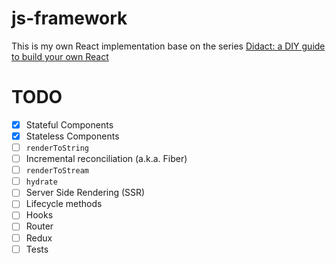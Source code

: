 # js-framework

This is my own React implementation base on the series [Didact: a DIY guide to build your own React](https://engineering.hexacta.com/didact-learning-how-react-works-by-building-it-from-scratch-51007984e5c5)

# TODO

- [x] Stateful Components
- [x] Stateless Components
- [ ] `renderToString`
- [ ] Incremental reconciliation (a.k.a. Fiber)
- [ ] `renderToStream`
- [ ] `hydrate`
- [ ] Server Side Rendering (SSR)
- [ ] Lifecycle methods
- [ ] Hooks
- [ ] Router
- [ ] Redux
- [ ] Tests
